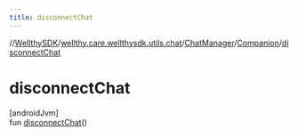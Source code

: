 ```yaml
---
title: disconnectChat
---
```

//[WellthySDK](../../../../index.html)/[wellthy.care.wellthysdk.utils.chat](../../index.html)/[ChatManager](../index.html)/[Companion](index.html)/[disconnectChat](disconnect-chat.html)



# disconnectChat



[androidJvm]\
fun [disconnectChat](disconnect-chat.html)()




